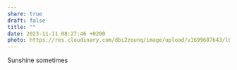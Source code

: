 ```yaml
---
share: true
draft: false
title: ""
date: 2023-11-11 08:27:46 +0200
photo: https://res.cloudinary.com/dbi2zounq/image/upload/v1699687643/l6cwu306orobaoxhsrtl.jpg
---
```


Sunshine sometimes
